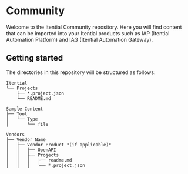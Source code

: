 # Community

Welcome to the Itential Community repository. Here you will find content that can be imported into your Itential products such as IAP (Itential Automation Platform) and IAG (Itential Automation Gateway).

## Getting started

The directories in this repository will be structured as follows:

    Itential
    └── Projects
        ├── *.project.json
        └── README.md
    
    Sample Content
    ├── Tool
    │   └── Type
    │       └── file

    Vendors
    ├── Vendor Name
    │   ├── Vendor Product *(if applicable)*
    │   │   ├── OpenAPI
    │   │   ├── Projects
    │   │   │   ├── readme.md
    │   │   │   └── *.project.json

